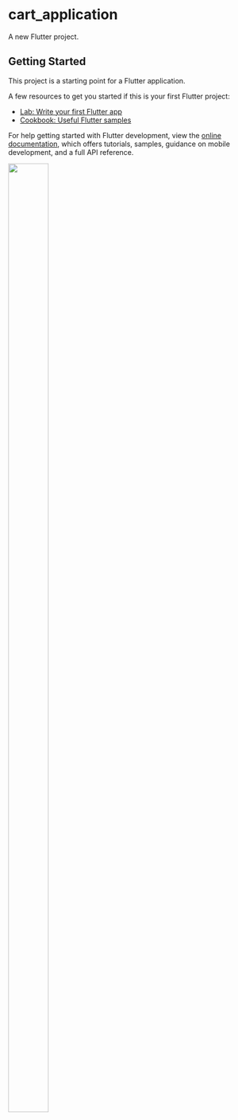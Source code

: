 # cart_application

A new Flutter project.

## Getting Started

This project is a starting point for a Flutter application.

A few resources to get you started if this is your first Flutter project:

- [Lab: Write your first Flutter app](https://docs.flutter.dev/get-started/codelab)
- [Cookbook: Useful Flutter samples](https://docs.flutter.dev/cookbook)

For help getting started with Flutter development, view the
[online documentation](https://docs.flutter.dev/), which offers tutorials,
samples, guidance on mobile development, and a full API reference.

<p>

  

<img src="https://user-images.githubusercontent.com/119837659/235584963-76041910-b1cd-4854-b8f6-6390801cd724.png"
 height="70%" width="40%">

   



</p>



